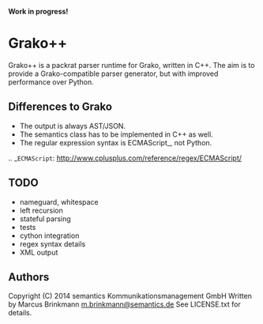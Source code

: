 **Work in progress!**

Grako++
=======

Grako++ is a packrat parser runtime for Grako, written in C++.  The
aim is to provide a Grako-compatible parser generator, but with
improved performance over Python.

Differences to Grako
--------------------

* The output is always AST/JSON.
* The semantics class has to be implemented in C++ as well.
* The regular expression syntax is ECMAScript_, not Python.

.. _`ECMAScript`: http://www.cplusplus.com/reference/regex/ECMAScript/

TODO
----

* nameguard, whitespace
* left recursion
* stateful parsing
* tests
* cython integration
* regex syntax details
* XML output

Authors
-------

Copyright (C) 2014 semantics Kommunikationsmanagement GmbH
Written by Marcus Brinkmann <m.brinkmann@semantics.de>
See LICENSE.txt for details.
